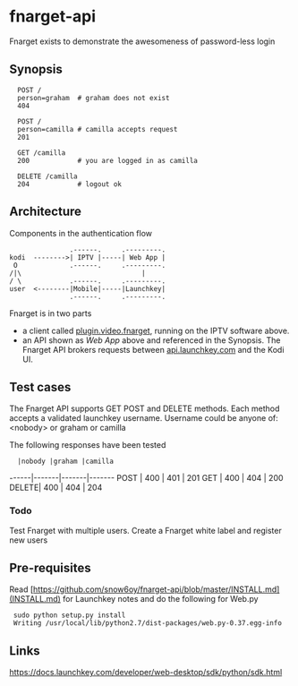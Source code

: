 # fnarget-api

Fnarget exists to demonstrate the awesomeness of password-less login

## Synopsis
```
  POST / 
  person=graham  # graham does not exist
  404

  POST / 
  person=camilla # camilla accepts request
  201

  GET /camilla
  200            # you are logged in as camilla

  DELETE /camilla
  204            # logout ok
```
## Architecture
Components in the authentication flow
```
               .------.     .---------.
kodi  -------->| IPTV |-----| Web App |         
 O             .------.     .---------.   
/|\                              |
/ \            .------.     .---------.            
user  <--------|Mobile|-----|Launchkey|
               .------.     .---------.
```
Fnarget is in two parts

* a client called [plugin.video.fnarget](https://github.com/snow6oy/plugin.video.fnarget), running on the IPTV software above.
* an API shown as *Web App* above and referenced in the Synopsis. The Fnarget API brokers requests between [api.launchkey.com](https://docs.launchkey.com/developer/api/flow.html) and the Kodi UI.

## Test cases
The Fnarget API supports GET POST and DELETE methods.
Each method accepts a validated launchkey username.
Username could be anyone of: &lt;nobody&gt; or graham or camilla

The following responses have been tested

      |nobody |graham |camilla
------|-------|-------|-------
POST  | 400   | 401   | 201
GET   | 400   | 404   | 200 
DELETE| 400   | 404   | 204

### Todo
Test Fnarget with multiple users. 
Create a Fnarget white label and register new users

## Pre-requisites
Read [https://github.com/snow6oy/fnarget-api/blob/master/INSTALL.md](INSTALL.md) for Launchkey notes and do the following for Web.py
```
 sudo python setup.py install
 Writing /usr/local/lib/python2.7/dist-packages/web.py-0.37.egg-info
```
## Links
https://docs.launchkey.com/developer/web-desktop/sdk/python/sdk.html